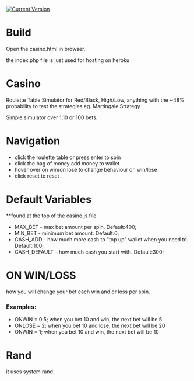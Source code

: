 [![Current Version](https://img.shields.io/badge/version-0.0.1-green.svg)](https://github.com/OttoMayer313/chatbot-zenkaruto)

# Build
Open the casino.html in browser.

the index.php file is just used for hosting on heroku


# Casino
Roulette Table Simulator for Red/Black, High/Low, anything with the ~48% probability to test the  strategies eg. Martingale Strategy

Simple simulator over 1,10 or 100 bets.

# Navigation
* click the roulette table or press enter to spin
* click the bag of money add money to wallet
* hover over on win/on lose to change behaviour on win/lose
* click reset to reset

# Default Variables
**found at the top of the casino.js file
- MAX_BET - max bet amount per spin. Default:400;
- MIN_BET - minimum bet amount. Default:0;
- CASH_ADD - how much more cash to "top up" wallet when you need to. Default:100;
- CASH_DEFAULT - how much cash you start with. Default:300;

# ON WIN/LOSS
how you will change your bet each win and or loss per spin.

### Examples:
- ONWIN = 0.5; when you bet 10 and win, the next bet will be 5
- ONLOSE = 2; when you bet 10 and lose, the next bet will be 20
- ONWIN = 1; when you bet 10 and win, the next bet will be 10

# Rand
it uses system rand
